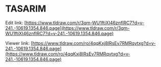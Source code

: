 # TASARIM

Edit link: [https://www.tldraw.com/r/3qm-WU1ftiXI46znflRC7?d=v-241.-10619.1354.846.page](https://www.tldraw.com/r/3qm-WU1ftiXI46znflRC7?d=v-241.-10619.1354.846.page)

Viewer link: [https://www.tldraw.com/ro/4qqKxj8IRsEv7RMRqvtxg?d=v-241.-10619.1354.846.page](https://www.tldraw.com/ro/4qqKxj8IRsEv7RMRqvtxg?d=v-241.-10619.1354.846.page)